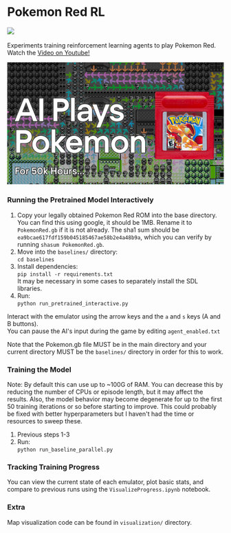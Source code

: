 # Pokemon Red RL

<a href="https://youtu.be/DcYLT37ImBY">
  <img src="/assets/poke_map.gif?raw=true">
</a>

Experiments training reinforcement learning agents to play Pokemon Red.
Watch the [Video on Youtube!](https://youtu.be/DcYLT37ImBY)  

<a href="https://youtu.be/DcYLT37ImBY">
  <img src="/assets/Pokemon YT5 FFFFinal.jpg?raw=true" width="512">
</a>
  
### Running the Pretrained Model Interactively

1. Copy your legally obtained Pokemon Red ROM into the base directory. You can find this using google, it should be 1MB. Rename it to `PokemonRed.gb` if it is not already. The sha1 sum should be `ea9bcae617fdf159b045185467ae58b2e4a48b9a`, which you can verify by running `shasum PokemonRed.gb`. 
2. Move into the `baselines/` directory:  
 ```cd baselines```
3. Install dependencies:  
```pip install -r requirements.txt```  
It may be necessary in some cases to separately install the SDL libraries.
4. Run:  
```python run_pretrained_interactive.py```

Interact with the emulator using the arrow keys and the `a` and `s` keys (A and B buttons).  
You can pause the AI's input during the game by editing `agent_enabled.txt`

Note that the Pokemon.gb file MUST be in the main directory and your current directory MUST be the `baselines/` directory in order for this to work.

### Training the Model
Note: By default this can use up to ~100G of RAM. You can decrease this by reducing the number of CPUs or episode length, but it may affect the results. Also, the model behavior may become degenerate for up to the first 50 training iterations or so before starting to improve. This could probably be fixed with better hyperparameters but I haven't had the time or resources to sweep these.
1. Previous steps 1-3
2. Run:  
```python run_baseline_parallel.py```

### Tracking Training Progress

You can view the current state of each emulator, plot basic stats, and compare to previous runs using the `VisualizeProgress.ipynb` notebook.

### Extra

Map visualization code can be found in `visualization/` directory.
